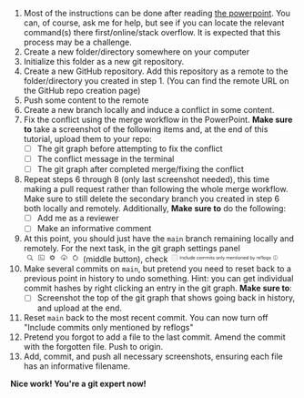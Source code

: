 1. Most of the instructions can be done after reading [the powerpoint](https://github.com/Ben-Drucker/PNNL-Internship-2023/blob/main/Resources/DeepKS%20Slides%20Link.md). You can, of course, ask me for help, but see if you can locate the relevant command(s) there first/online/stack overflow. It is expected that this process may be a challenge. 
2. Create a new folder/directory somewhere on your computer
3. Initialize this folder as a new git repository.
4. Create a new GitHub repository. Add this repository as a remote to the folder/directory you created in step 1. (You can find the remote URL on the GitHub repo creation page)
5. Push some content to the remote
6. Create a new branch locally and induce a conflict in some content.
7. Fix the conflict using the merge workflow in the PowerPoint. **Make sure to** take a screenshot of the following items and, at the end of this tutorial, upload them to your repo:
    - [ ] The git graph before attempting to fix the conflict
    - [ ] The conflict message in the terminal
    - [ ] The git graph after completed merge/fixing the conflict
9. Repeat steps 6 through 8 (only last screenshot needed), this time making a pull request rather than following the whole merge workflow. Make sure to still delete the secondary branch you created in step 6 both locally and remotely. Additionally, **Make sure to** do the following:
    - [ ] Add me as a reviewer
    - [ ] Make an informative comment
10. At this point, you should just have the `main` branch remaining locally and remotely. For the next task, in the git graph settings panel <img src = "images/git-graph-buttons.png" height = "16pt"></img> (middle button), check <img src = "images/reflog-commits.png" height = "16pt"></img>
11. Make several commits on `main`, but pretend you need to reset back to a previous point in history to undo something. Hint: you can get individual commit hashes by right clicking an entry in the git graph. **Make sure to**:
    - [ ] Screenshot the top of the git graph that shows going back in history, and upload at the end.
12. Reset `main` back to the most recent commit. You can now turn off "Include commits only mentioned by reflogs"
13. Pretend you forgot to add a file to the last commit. Amend the commit with the forgotten file. Push to origin.
14. Add, commit, and push all necessary screenshots, ensuring each file has an informative filename.

**Nice work! You're a git expert now!**
